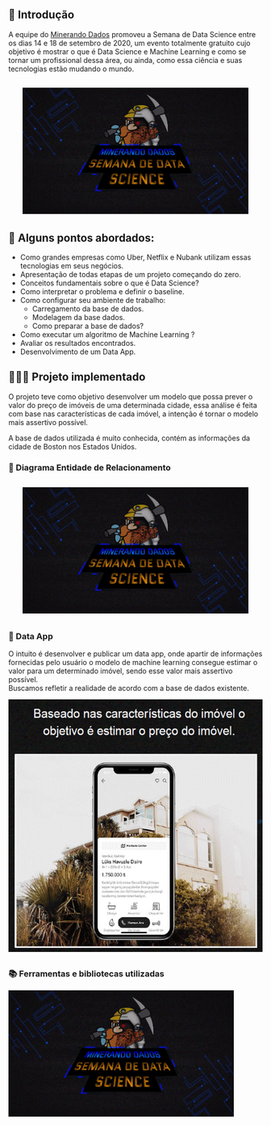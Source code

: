 ## 📌 Introdução
A equipe do [Minerando Dados](https://minerandodados.com.br/) promoveu a Semana de Data Science entre os dias 14 e 18 de setembro de 2020, um evento totalmente gratuito cujo objetivo é mostrar o que é Data Science e Machine Learning e como se tornar um profissional dessa área, ou ainda, como essa ciência e suas tecnologias estão mudando o mundo.

<h2 align="center">
    <img alt="Proffy" src=".github/logo.png" height="250px" />
</h2>

## 🔗 Alguns pontos abordados:
- Como grandes empresas como Uber, Netflix e Nubank utilizam essas tecnologias em seus negócios.
- Apresentação de todas etapas de um projeto começando do zero.
- Conceitos fundamentais sobre o que é Data Science?
- Como interpretar o problema e definir o baseline.
- Como configurar seu ambiente de trabalho:
    - Carregamento da base de dados.
    - Modelagem da base dados.
    - Como preparar a base de dados?
- Como executar um algoritmo de Machine Learning ?
- Avaliar os resultados encontrados.
- Desenvolvimento de um Data App.

## 👨🏻‍💻 Projeto implementado
O projeto teve como objetivo desenvolver um modelo que possa prever o valor do preço de imóveis de uma determinada cidade, essa análise é feita com base nas características de cada imóvel, a intenção é tornar o modelo mais assertivo possível.

A base de dados utilizada é muito conhecida, contém as informações da cidade de Boston nos Estados Unidos.

### 📝 Diagrama Entidade de Relacionamento
<h2 align="center">
    <img alt="Proffy" src=".github/logo.png" height="250px" />
</h2>

<h2 align="center">
    <h3>🧩 Data App</h3>
    <p>O intuito é desenvolver e publicar um data app, onde apartir de informações fornecidas pelo usuário o modelo de machine learning consegue estimar o valor para um determinado imóvel, sendo esse valor mais assertivo possível.<br>
Buscamos refletir a realidade de acordo com a base de dados existente.</p>
    <img alt="Proffy" src=".github/imgApp.png" height="500px" />
</h2>


<h2 align="center">
    <h3>📚 Ferramentas e bibliotecas utilizadas</h3>
    <img alt="Proffy" src=".github/logo.png" height="250px" />
</h2>
